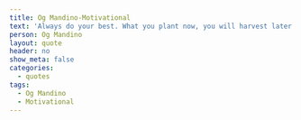```yaml
---
title: Og Mandino-Motivational
text: 'Always do your best. What you plant now, you will harvest later'
person: Og Mandino
layout: quote
header: no
show_meta: false
categories:
  - quotes
tags:
  - Og Mandino
  - Motivational
---
```

